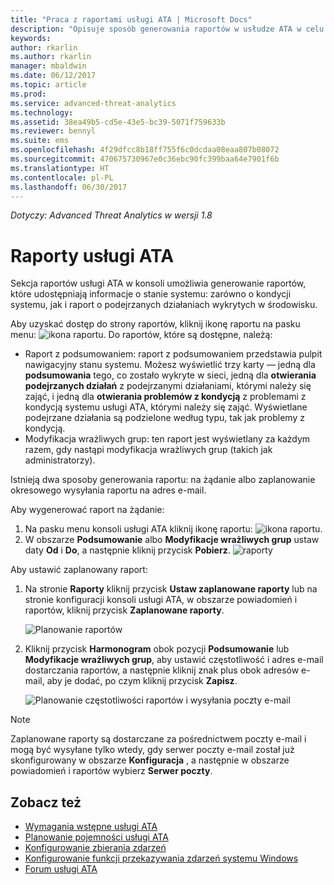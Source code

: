 ```yaml
---
title: "Praca z raportami usługi ATA | Microsoft Docs"
description: "Opisuje sposób generowania raportów w usłudze ATA w celu monitorowania sieci."
keywords: 
author: rkarlin
ms.author: rkarlin
manager: mbaldwin
ms.date: 06/12/2017
ms.topic: article
ms.prod: 
ms.service: advanced-threat-analytics
ms.technology: 
ms.assetid: 38ea49b5-cd5e-43e5-bc39-5071f759633b
ms.reviewer: bennyl
ms.suite: ems
ms.openlocfilehash: 4f29dfcc8b18ff755f6c0dcdaa08eaa807b08072
ms.sourcegitcommit: 470675730967e0c36ebc90fc399baa64e7901f6b
ms.translationtype: HT
ms.contentlocale: pl-PL
ms.lasthandoff: 06/30/2017
---
```

*Dotyczy: Advanced Threat Analytics w wersji 1.8*


# Raporty usługi ATA
<a id="ata-reports" class="xliff"></a>

Sekcja raportów usługi ATA w konsoli umożliwia generowanie raportów, które udostępniają informacje o stanie systemu: zarówno o kondycji systemu, jak i raport o podejrzanych działaniach wykrytych w środowisku.

Aby uzyskać dostęp do strony raportów, kliknij ikonę raportu na pasku menu: ![ikona raportu](./media/ata-report-icon.png).
Do raportów, które są dostępne, należą: 
- Raport z podsumowaniem: raport z podsumowaniem przedstawia pulpit nawigacyjny stanu systemu. Możesz wyświetlić trzy karty — jedną dla **podsumowania** tego, co zostało wykryte w sieci, jedną dla **otwierania podejrzanych działań** z podejrzanymi działaniami, którymi należy się zająć, i jedną dla **otwierania problemów z kondycją** z problemami z kondycją systemu usługi ATA, którymi należy się zająć. Wyświetlane podejrzane działania są podzielone według typu, tak jak problemy z kondycją. 
- Modyfikacja wrażliwych grup: ten raport jest wyświetlany za każdym razem, gdy nastąpi modyfikacja wrażliwych grup (takich jak administratorzy).

Istnieją dwa sposoby generowania raportu: na żądanie albo zaplanowanie okresowego wysyłania raportu na adres e-mail.

Aby wygenerować raport na żądanie:

1. Na pasku menu konsoli usługi ATA kliknij ikonę raportu: ![ikona raportu](./media/ata-report-icon.png).
2. W obszarze **Podsumowanie** albo **Modyfikacje wrażliwych grup** ustaw daty **Od** i **Do**, a następnie kliknij przycisk **Pobierz**. 
![raporty](./media/reports.png)

Aby ustawić zaplanowany raport:
 
1. Na stronie **Raporty** kliknij przycisk **Ustaw zaplanowane raporty** lub na stronie konfiguracji konsoli usługi ATA, w obszarze powiadomień i raportów, kliknij przycisk **Zaplanowane raporty**.

   ![Planowanie raportów](./media/ata-sched-reports.png)

2. Kliknij przycisk **Harmonogram** obok pozycji **Podsumowanie** lub **Modyfikacje wrażliwych grup**, aby ustawić częstotliwość i adres e-mail dostarczania raportów, a następnie kliknij znak plus obok adresów e-mail, aby je dodać, po czym kliknij przycisk **Zapisz**.

   ![Planowanie częstotliwości raportów i wysyłania poczty e-mail](./media/sched-report1.png)


> [!NOTE]
> Zaplanowane raporty są dostarczane za pośrednictwem poczty e-mail i mogą być wysyłane tylko wtedy, gdy serwer poczty e-mail został już skonfigurowany w obszarze **Konfiguracja** , a następnie w obszarze powiadomień i raportów wybierz **Serwer poczty**.


## Zobacz też
<a id="see-also" class="xliff"></a>
- [Wymagania wstępne usługi ATA](ata-prerequisites.md)
- [Planowanie pojemności usługi ATA](ata-capacity-planning.md)
- [Konfigurowanie zbierania zdarzeń](configure-event-collection.md)
- [Konfigurowanie funkcji przekazywania zdarzeń systemu Windows](configure-event-collection.md#configuring-windows-event-forwarding)
- [Forum usługi ATA](https://social.technet.microsoft.com/Forums/security/home?forum=mata)
